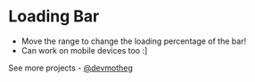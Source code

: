 # Loading Bar

- Move the range to change the loading percentage of the bar!
- Can work on mobile devices too :]

See more projects - [@devmotheg](https://github.com/devmotheg?tab=repositories)